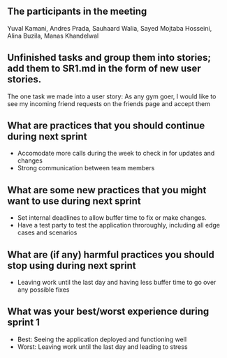 ## The participants in the meeting

Yuval Kamani, Andres Prada, Sauhaard Walia, Sayed Mojtaba Hosseini, Alina Buzila, Manas Khandelwal

## Unfinished tasks and group them into stories; add them to SR1.md in the form of new user stories.

The one task we made into a user story:
As any gym goer, I would like to see my incoming friend requests on the friends page and accept them

## What are practices that you should continue during next sprint

- Accomodate more calls during the week to check in for updates and changes
- Strong communication between team members

## What are some new practices that you might want to use during next sprint

- Set internal deadlines to allow buffer time to fix or make changes.
- Have a test party to test the application throroughly, including all edge cases and scenarios

## What are (if any) harmful practices you should stop using during next sprint

- Leaving work until the last day and having less buffer time to go over any possible fixes

## What was your best/worst experience during sprint 1

- Best: Seeing the application deployed and functioning well
- Worst: Leaving work until the last day and leading to stress
